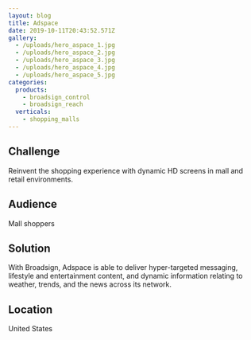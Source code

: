 ```yaml
---
layout: blog
title: Adspace
date: 2019-10-11T20:43:52.571Z
gallery:
  - /uploads/hero_aspace_1.jpg
  - /uploads/hero_aspace_2.jpg
  - /uploads/hero_aspace_3.jpg
  - /uploads/hero_aspace_4.jpg
  - /uploads/hero_aspace_5.jpg
categories:
  products:
    - broadsign_control
    - broadsign_reach
  verticals:
    - shopping_malls
---
```


## Challenge

Reinvent the shopping experience with dynamic HD screens in mall and retail environments.

## Audience

Mall shoppers

## Solution

With Broadsign, Adspace is able to deliver hyper-targeted messaging, lifestyle and entertainment content, and dynamic information relating to weather, trends, and the news across its network.

## Location

United States
